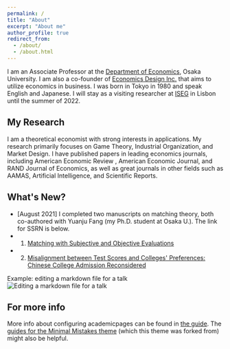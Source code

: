 ```yaml
---
permalink: /
title: "About"
excerpt: "About me"
author_profile: true
redirect_from: 
  - /about/
  - /about.html
---
```


I am an Associate Professor at the [Department of Economics](https://www.econ.osaka-u.ac.jp/en/), Osaka University. I am also a co-founder of [Economics Design Inc.](https://econ.news/) that aims to utilize economics in business. I was born in Tokyo in 1980 and speak English and Japanese. I will stay as a visiting researcher at [ISEG](https://www.iseg.ulisboa.pt/) in Lisbon until the summer of 2022.

My Research
------ 
I am a theoretical economist with strong interests in applications. My research primarily focuses on Game Theory, Industrial Organization, and Market Design. I have published papers in leading economics journals, including American Economic Review , American Economic Journal, and RAND Journal of Economics, as well as great journals in other fields such as AAMAS, Artificial Intelligence, and Scientific Reports. 

What's New?
------
- \[August 2021\] I completed two manuscripts on matching theory, both co-authored with Yuanju Fang (my Ph.D. student at Osaka U.). The link for SSRN is below. 
-  1. [Matching with Subjective and Objective Evaluations](https://papers.ssrn.com/sol3/papers.cfm?abstract_id=3914551)
-  2. [Misalignment between Test Scores and Colleges' Preferences: Chinese College Admission Reconsidered](https://papers.ssrn.com/sol3/papers.cfm?abstract_id=3914742)


Example: editing a markdown file for a talk
![Editing a markdown file for a talk](/images/editing-talk.png)

For more info
------
More info about configuring academicpages can be found in [the guide](https://academicpages.github.io/markdown/). The [guides for the Minimal Mistakes theme](https://mmistakes.github.io/minimal-mistakes/docs/configuration/) (which this theme was forked from) might also be helpful.
